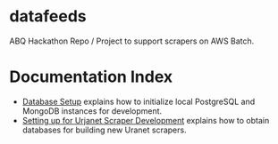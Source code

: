 # datafeeds
ABQ Hackathon Repo / Project to support scrapers on AWS Batch.


# Documentation Index

- [Database Setup](docs/database_setup.md) explains how to initialize local PostgreSQL and MongoDB 
    instances for development.
- [Setting up for Urjanet Scraper Development](docs/urjanet_setup.md) explains how to obtain databases for 
    building new Uranet scrapers. 
